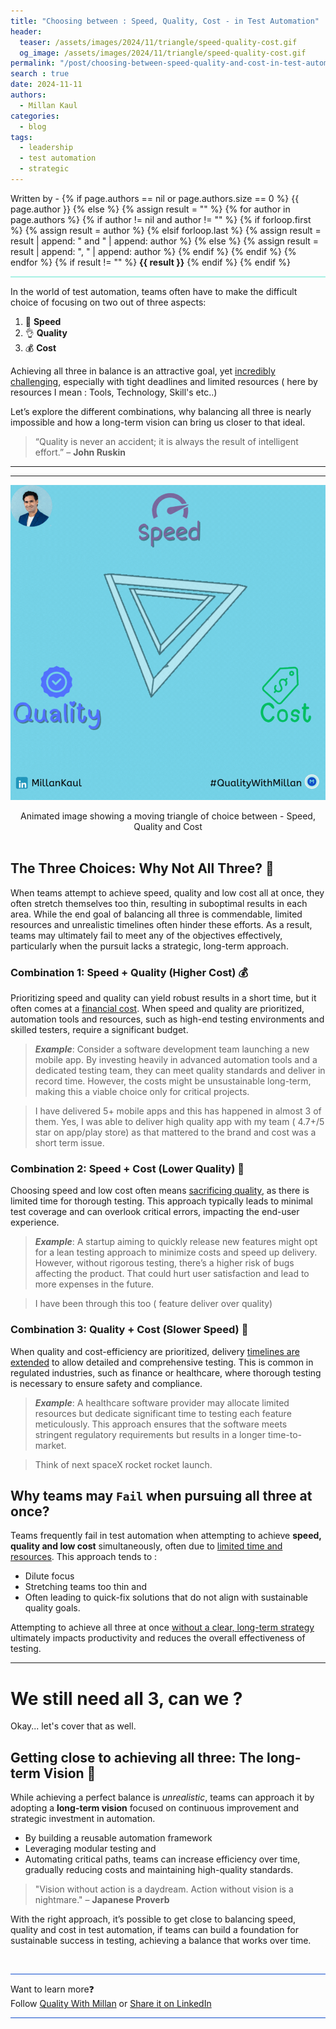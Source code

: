 ```yaml
---
title: "Choosing between : Speed, Quality, Cost - in Test Automation"
header:
  teaser: /assets/images/2024/11/triangle/speed-quality-cost.gif
  og_image: /assets/images/2024/11/triangle/speed-quality-cost.gif
permalink: "/post/choosing-between-speed-quality-and-cost-in-test-automation.html"
search : true
date: 2024-11-11
authors: 
  - Millan Kaul
categories:
  - blog
tags:
  - leadership
  - test automation
  - strategic
---
```


<p>
 Written by -
{% if page.authors == nil or page.authors.size == 0 %}
   {{ page.author }}
{% else %}
    {% assign result = "" %}
    {% for author in page.authors %}
        {% if author != nil and author != "" %}
            {% if forloop.first %}
                {% assign result = author %}
            {% elsif forloop.last %}
                {% assign result = result | append: " and " | append: author %}
            {% else %}
                {% assign result = result | append: ", " | append: author %}
            {% endif %}
        {% endif %}
    {% endfor %}
    {% if result != "" %}
        <strong>{{ result }}</strong>
    {% endif %}
{% endif %}
</p>

<hr style="border: none; height:2px; background-color: #A9F1E4; position: relative;">

In the world of test automation, teams often have to make the difficult choice of focusing on two out of three aspects:

1.  🚀 **Speed** 
2.  👌 **Quality**
3.  💰 **Cost**


Achieving all three in balance is an attractive goal, yet <u>incredibly challenging</u>, especially with tight deadlines and limited resources ( here by resources I mean : Tools, Technology, Skill's etc..) 

Let’s explore the different combinations, why balancing all three is nearly impossible and how a long-term vision can bring us closer to that ideal.


> “Quality is never an accident; it is always the result of intelligent effort.” – **John Ruskin**

<hr>
<hr>

![Image showing a moving triangle of choice between - Speed, Quality and Cost](/assets/images/2024/11/triangle/speed-quality-cost.gif)
<figcaption align = "center">Animated image showing a moving triangle of choice between - Speed, Quality and Cost</figcaption> 

<br>

## The Three Choices: Why Not All Three? 🤔

When teams attempt to achieve speed, quality and low cost all at once, they often stretch themselves too thin, resulting in suboptimal results in each area. While the end goal of balancing all three is commendable, limited resources and unrealistic timelines often hinder these efforts. As a result, teams may ultimately fail to meet any of the objectives effectively, particularly when the pursuit lacks a strategic, long-term approach.

### Combination 1: Speed + Quality (Higher Cost) 💰

Prioritizing speed and quality can yield robust results in a short time, but it often comes at a <u>financial cost</u>. When speed and quality are prioritized, automation tools and resources, such as high-end testing environments and skilled testers, require a significant budget.

> **_Example_**: Consider a software development team launching a new mobile app. By investing heavily in advanced automation tools and a dedicated testing team, they can meet quality standards and deliver in record time. However, the costs might be unsustainable long-term, making this a viable choice only for critical projects.  

> I have delivered 5+ mobile apps and this has happened in almost 3 of them. Yes, I was able to deliver high quality app with my team ( 4.7+/5 star on app/play store) as that mattered to the brand and cost was a short term issue.

### Combination 2: Speed + Cost (Lower Quality) 🤒

Choosing speed and low cost often means <u>sacrificing quality</u>, as there is limited time for thorough testing. This approach typically leads to minimal test coverage and can overlook critical errors, impacting the end-user experience.

> **_Example_**: A startup aiming to quickly release new features might opt for a lean testing approach to minimize costs and speed up delivery. However, without rigorous testing, there’s a higher risk of bugs affecting the product. That could hurt user satisfaction and lead to more expenses in the future. 

> I have been through this too ( feature deliver over quality)

### Combination 3: Quality + Cost (Slower Speed) 🐌

When quality and cost-efficiency are prioritized, delivery <u>timelines are extended</u> to allow detailed and comprehensive testing. This is common in regulated industries, such as finance or healthcare, where thorough testing is necessary to ensure safety and compliance.

> **_Example_**: A healthcare software provider may allocate limited resources but dedicate significant time to testing each feature meticulously. This approach ensures that the software meets stringent regulatory requirements but results in a longer time-to-market. 

> Think of next spaceX rocket rocket launch.


## Why teams may `Fail` when pursuing all three at once?

Teams frequently fail in test automation when attempting to achieve **speed, quality and low cost** simultaneously, often due to <u>limited time and resources</u>. This approach tends to :

- Dilute focus
- Stretching teams too thin and 
- Often leading to quick-fix solutions that do not align with sustainable quality goals. 

Attempting to achieve all three at once <u>without a clear, long-term strategy</u> ultimately impacts productivity and reduces the overall effectiveness of testing.

<hr>

# We still need all 3, can we ?

Okay... let's cover that as well. 

## Getting close to achieving all three: The long-term Vision 🎯

While achieving a perfect balance is _unrealistic_, teams can approach it by adopting a **long-term vision** focused on continuous improvement and strategic investment in automation. 

- By building a reusable automation framework
- Leveraging modular testing and 
- Automating critical paths, teams can increase efficiency over time, gradually reducing costs and maintaining high-quality standards.

> "Vision without action is a daydream. Action without vision is a nightmare." – **Japanese Proverb**

With the right approach, it’s possible to get close to balancing speed, quality and cost in test automation, if teams can build a foundation for sustainable success in testing, achieving a balance that works over time.


<br>

<hr style="border: none; height:1px; background-color: #0F4CCC; position: relative;">

Want to learn more❓
<br> 
Follow [Quality With Millan](https://www.linkedin.com/company/quality-with-millan) or <a href="https://www.linkedin.com/shareArticle?url=https://qualitywithmillan.github.io{{ page.url }}&title=I+came+through+this+awesome+blogs+on+%0A%23QualityWithMillan" title="I came through this awesome blogs on #QualityWithMillan" target="_blank">Share it on LinkedIn</a>

<hr style="border: none; height:1px; background-color: #0F4CCC; position: relative;"> 